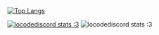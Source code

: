 
[![Top Langs](https://github-readme-stats.vercel.app/api/top-langs/?username=locodediscord&title_color=FFA759&icon_color=FFD580&bg_color=1F2430&text_color=FFCC66&layout=compact)](https://github.com/anuraghazra/github-readme-stats)

[![locodediscord stats :3](https://github-readme-stats.vercel.app/api?username=locodediscord)](https://github.com/anuraghazra/github-readme-stats)
![locodediscord stats :3](https://github-readme-stats.vercel.app/api?username=locodediscord&show_icons=true&theme=radical)


